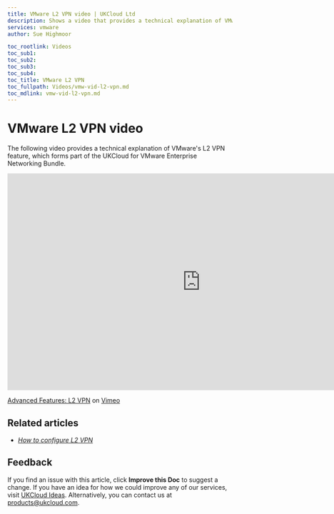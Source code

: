 ```yaml
---
title: VMware L2 VPN video | UKCloud Ltd
description: Shows a video that provides a technical explanation of VMware's L2 VPN
services: vmware
author: Sue Highmoor

toc_rootlink: Videos
toc_sub1: 
toc_sub2:
toc_sub3:
toc_sub4:
toc_title: VMware L2 VPN
toc_fullpath: Videos/vmw-vid-l2-vpn.md
toc_mdlink: vmw-vid-l2-vpn.md
---
```


# VMware L2 VPN video

The following video provides a technical explanation of VMware's L2 VPN feature, which forms part of the UKCloud for VMware Enterprise Networking Bundle.

<iframe src="https://player.vimeo.com/video/323161271" width="864" height="486" frameborder="0" webkitallowfullscreen mozallowfullscreen allowfullscreen></iframe>

[Advanced Features: L2 VPN](https://vimeo.com/323161271) on [Vimeo](https://vimeo.com/ukcloud)

## Related articles

- [*How to configure L2 VPN*](vmw-how-configure-l2-vpn.md)

## Feedback

If you find an issue with this article, click **Improve this Doc** to suggest a change. If you have an idea for how we could improve any of our services, visit [UKCloud Ideas](https://ideas.ukcloud.com). Alternatively, you can contact us at <products@ukcloud.com>.

